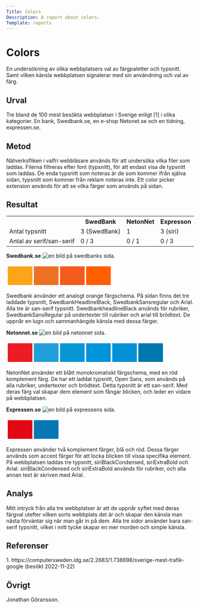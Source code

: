 ```yaml
---
Title: Colors
Description: A raport about colors.
Template: reports
---
```


Colors
=======================

<p class="first-row">
En undersökning av olika webbplatsers val av färgpaletter och typsnitt. Samt vilken känsla webbplatsen
signalerar med sin användning och val av färg.
</p>

<div class="second-row">
<h2>Urval</h2>

<p>
Tre bland de 100 mest besökta webbplatser i Sverige enligt [1] i olika kategorier. En bank, Swedbank.se, en e-shop
Netonet.se och en tidning, expressen.se.
</p>
</div>
<div class="third-row">
<h2>Metod</h2>

<p>
Nätverksfliken i valfri webbläsare används för att undersöka vilka filer som laddas. Filerna filtreras efter font (typsnitt),
för att endast visa de typsnitt som laddas. De enda typsnitt som noteras är de som kommer ifrån själva sidan, typsnitt som 
kommer från reklam noteras inte. Ett color picker extension används för att se vilka färger som används på sidan.
</p>
</div>

<div class="fourth-row">
<h2>Resultat</h2>
<table class="styled-table">
    <tr class="tr-head">
        <th></th>
        <th>SwedBank</th>
        <th>NetonNet</th>
        <th>Expresson</th>
    </tr>
    <tr class="tr-middle">
        <td>Antal typsnitt</td>
        <td>3 (SwedBank)</td>
        <td>1</td>
        <td>3 (siri)</td>
    </tr>
    <tr>
        <td>Antal av serif/san-serif</td>
        <td>0 / 3</td>
        <td>0 / 1</td>
        <td>0 / 3</td>
    </tr>
</table>
</div>

<div class="fifth-row">
<strong>Swedbank.se</strong>
<img class="img" src="%base_url%/image/swedbank.png" alt="en bild på swedbanks sida.">
<table style="border-spacing: 4px; border-collapse: separate">
<tr>
<td style="height: 50px; width: 50px; background-color: #fca51a">
<td style="height: 50px; width: 50px; background-color: #ee7023">
<td style="height: 50px; width: 50px; background-color: #f35b1c">
<td style="height: 50px; width: 50px; background-color: #ff5f00">
</tr>
</table>
<p>
Swedbank använder ett analogt orange färgschema. På sidan finns det tre laddade typsnitt, SwedbankHeadlineBlack,
SwedbankSansregular och Arial. Alla tre är san-serif typsnitt. SwedbankheadlineBlack används för rubriker,
SwedbankSansRegular på undertexter till rubriker och arial till brödtext. De uppnår en lugn och sammanhängde känsla
med dessa färger.
</p>
</div>

<div class="sixth-row">
<strong>Netonnet.se</strong>
<img class="img" src="%base_url%/image/netonnet.png" alt="en bild på netonnet sida.">
<table style="border-spacing: 4px; border-collapse: separate">
<tr>
<td style="height: 50px; width: 50px; background-color: #ED1C24">
<td style="height: 50px; width: 50px; background-color: #209FDA">
<td style="height: 50px; width: 50px; background-color: #0797D6">
<td style="height: 50px; width: 50px; background-color: #0095DA">
<td style="height: 50px; width: 50px; background-color: #0192D5">
<td style="height: 50px; width: 50px; background-color: #0078AF">
</tr>
</table>
<p>
NetonNet använder ett blått monokromatiskt färgschema, med en röd komplement färg. De har ett laddat typsnitt, Open Sans,
som används på alla rubriker, undertexter och brödtext. Detta typsnitt är ett san-serif. Med deras färg val skapar dem
element som fångar blicken, och leder en vidare på webbplatsen.
</p>
</div>

<div class="seventh-row">
<strong>Expressen.se</strong>
<img class="img" src="%base_url%/image/expressen.png" alt="en bild på expressens sida.">
<table style="border-spacing: 4px; border-collapse: separate">
<tr>
<td style="height: 50px; width: 50px; background-color: #E30613">
<td style="height: 50px; width: 50px; background-color: #0976B5">
</tr>
</table>
<p>
Expressen använder två komplement färger, blå och röd. Dessa färger används som accent färger för att locka
blicken till vissa specifika element. På webbplatsen laddas tre typsnitt, siriBlackCondensed, siriExtraBold och Arial.
siriBlackCondensed och siriExtraBold används för rubriker, och alla annan text är skriven med Arial.
</p>
</div>

<div class="eigth-row">
<h2>Analys</h2>
Mitt intryck från alla tre webbplatser är att de uppnår syftet med deras färgval utefter vilken sorts
webbplats det är och skapar den känsla man nästa förväntar sig när man går in på dem. Alla tre
sidor använder bara san-serif typsnitt, vilket i mitt tycke skapar en mer morden och simple känsla.
</div>

<div class="ninth-row">
<h2>Referenser</h2>
1. https://computersweden.idg.se/2.2683/1.738698/sverige-mest-trafik-google
(besökt 2022-11-22)
</div>

<div class="tenth-row">
<h2>Övrigt</h2>
<p>Jonathan Göransson.</p>
</div>
